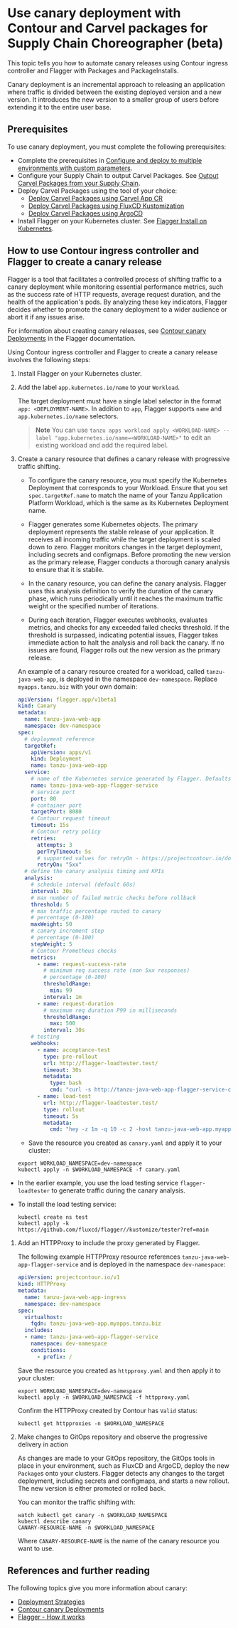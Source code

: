 # Use canary deployment with Contour and Carvel packages for Supply Chain Choreographer (beta)

This topic tells you how to automate canary releases using Contour ingress controller and Flagger with Packages and PackageInstalls.

Canary deployment is an incremental approach to releasing an application where traffic is divided between the existing deployed version and a new version. It introduces the new version to a smaller group of users before extending it to the entire user base.

## <a id="prereqs"></a> Prerequisites

To use canary deployment, you must complete the following prerequisites:

- Complete the prerequisites in [Configure and deploy to multiple environments with custom parameters](config-deploy-multi-env.hbs.md).
- Configure your Supply Chain to output Carvel Packages. See [Output Carvel Packages from your Supply Chain](carvel-package-supply-chain.hbs.md).
- Deploy Carvel Packages using the tool of your choice:
  - [Deploy Carvel Packages using Carvel App CR](delivery-with-carvel-app.hbs.md)
  - [Deploy Carvel Packages using FluxCD Kustomization](delivery-with-flux.hbs.md)
  - [Deploy Carvel Packages using ArgoCD](delivery-with-argo.hbs.md)
- Install Flagger on your Kubernetes cluster. See [Flagger Install on Kubernetes](https://docs.flagger.app/install/flagger-install-on-kubernetes).

## <a id="instructions"></a> How to use Contour ingress controller and Flagger to create a canary release

Flagger is a tool that facilitates a controlled process of shifting traffic to a
canary deployment while monitoring essential performance metrics, such as the
success rate of HTTP requests, average request duration, and the health of the
application's pods. By analyzing these key indicators, Flagger decides whether
to promote the canary deployment to a wider audience or abort it if any issues
arise.

For information about creating canary releases, see [Contour canary Deployments](https://docs.flagger.app/tutorials/contour-progressive-delivery) in the Flagger documentation.

Using Contour ingress controller and Flagger to create a canary release involves the following steps:

1. Install Flagger on your Kubernetes cluster.

2. Add the label `app.kubernetes.io/name` to your `Workload`.
   
    The target deployment must have a single label selector in the format `app: <DEPLOYMENT-NAME>`.
    In addition to `app`, Flagger supports `name` and `app.kubernetes.io/name` selectors.
    
    > **Note** You can use `tanzu apps workload apply <WORKLOAD-NAME> --label "app.kubernetes.io/name=<WORKLOAD-NAME>"` to edit an existing workload and add the required label.

3. Create a canary resource that defines a canary release with progressive traffic shifting.
    
    - To configure the canary resource, you must specify the Kubernetes Deployment that corresponds to your Workload.
    Ensure that you set `spec.targetRef.name` to match the name of your Tanzu Application Platform Workload, which is the same as its Kubernetes Deployment name.

    - Flagger generates some Kubernetes objects. The primary deployment represents the stable release of your application.
    It receives all incoming traffic while the target deployment is scaled down to zero.
    Flagger monitors changes in the target deployment, including secrets and configmaps.
    Before promoting the new version as the primary release, Flagger conducts a thorough canary analysis to ensure that it is stabile.

    - In the canary resource, you can define the canary analysis. Flagger uses this analysis definition
    to verify the duration of the canary phase, which runs periodically until it reaches the maximum traffic weight or the specified number of iterations.
    - During each iteration, Flagger executes webhooks, evaluates metrics, and checks for any exceeded failed checks threshold. If the threshold is surpassed, indicating potential issues, Flagger takes immediate action to halt the analysis and roll back the canary. If no issues are found, Flagger rolls out the new version as the primary release.

    An example of a canary resource created for a workload, called `tanzu-java-web-app`, is deployed in the namespace `dev-namespace`. Replace `myapps.tanzu.biz` with your own domain:

    ```yaml
    apiVersion: flagger.app/v1beta1
    kind: Canary
    metadata:
      name: tanzu-java-web-app
      namespace: dev-namespace
    spec:
      # deployment reference
      targetRef:
        apiVersion: apps/v1
        kind: Deployment
        name: tanzu-java-web-app
      service:
        # name of the Kubernetes service generated by Flagger. Defaults to spec.targetRef.name
        name: tanzu-java-web-app-flagger-service
        # service port
        port: 80
        # container port
        targetPort: 8080
        # Contour request timeout
        timeout: 15s
        # Contour retry policy
        retries:
          attempts: 3
          perTryTimeout: 5s
          # supported values for retryOn - https://projectcontour.io/docs/main/config/api/#projectcontour.io/v1.RetryOn
          retryOn: "5xx"
      # define the canary analysis timing and KPIs
      analysis:
        # schedule interval (default 60s)
        interval: 30s
        # max number of failed metric checks before rollback
        threshold: 5
        # max traffic percentage routed to canary
        # percentage (0-100)
        maxWeight: 50
        # canary increment step
        # percentage (0-100)
        stepWeight: 5
        # Contour Prometheus checks
        metrics:
          - name: request-success-rate
            # minimum req success rate (non 5xx responses)
            # percentage (0-100)
            thresholdRange:
              min: 99
            interval: 1m
          - name: request-duration
            # maximum req duration P99 in milliseconds
            thresholdRange:
              max: 500
            interval: 30s
        # testing
        webhooks:
          - name: acceptance-test
            type: pre-rollout
            url: http://flagger-loadtester.test/
            timeout: 30s
            metadata:
              type: bash
              cmd: "curl -s http://tanzu-java-web-app-flagger-service-canary.dev-namespace | grep Greetings"
          - name: load-test
            url: http://flagger-loadtester.test/
            type: rollout
            timeout: 5s
            metadata:
              cmd: "hey -z 1m -q 10 -c 2 -host tanzu-java-web-app.myapps.tanzu.biz http://envoy.tanzu-system-ingress"
    ```

   - Save the resource you created as `canary.yaml` and apply it to your cluster:

    ```console
    export WORKLOAD_NAMESPACE=dev-namespace
    kubectl apply -n $WORKLOAD_NAMESPACE -f canary.yaml
    ```
  
  - In the earlier example, you use the load testing service `flagger-loadtester` to generate traffic during the canary analysis.
  
  - To install the load testing service:

    ```console
    kubectl create ns test
    kubectl apply -k https://github.com/fluxcd/flagger//kustomize/tester?ref=main
    ```

1. Add an HTTPProxy to include the proxy generated by Flagger.

    The following example HTTPProxy resource references `tanzu-java-web-app-flagger-service` and is
    deployed in the namespace `dev-namespace`:

    ```yaml
    apiVersion: projectcontour.io/v1
    kind: HTTPProxy
    metadata:
      name: tanzu-java-web-app-ingress
      namespace: dev-namespace
    spec:
      virtualhost:
        fqdn: tanzu-java-web-app.myapps.tanzu.biz
      includes:
      - name: tanzu-java-web-app-flagger-service
        namespace: dev-namespace
        conditions:
          - prefix: /
    ```

    Save the resource you created as `httpproxy.yaml` and then apply it to your cluster:

    ```console
    export WORKLOAD_NAMESPACE=dev-namespace
    kubectl apply -n $WORKLOAD_NAMESPACE -f httpproxy.yaml
    ```
 
    Confirm the HTTPProxy created by Contour has `Valid` status:

    ```console
    kubectl get httpproxies -n $WORKLOAD_NAMESPACE
    ```

2. Make changes to GitOps repository and observe the progressive delivery in action
   
    As changes are made to your GitOps repository, the GitOps tools in place in your environment, such as FluxCD and ArgoCD, deploy the new `Package`s onto your clusters. Flagger detects any changes to the target deployment, including secrets and configmaps,
    and starts a new rollout. The new version is either promoted or rolled back.

   You can monitor the traffic shifting with:

    ```console
    watch kubectl get canary -n $WORKLOAD_NAMESPACE
    kubectl describe canary 
    CANARY-RESOURCE-NAME -n $WORKLOAD_NAMESPACE
    ```

    Where `CANARY-RESOURCE-NAME` is the name of the canary resource you want to use.

## <a id="canary-references"></a> References and further reading

The following topics give you more information about canary:

- [Deployment Strategies](https://docs.flagger.app/usage/deployment-strategies)
- [Contour canary Deployments](https://docs.flagger.app/tutorials/contour-progressive-delivery)
- [Flagger - How it works](https://docs.flagger.app/usage/how-it-works)
